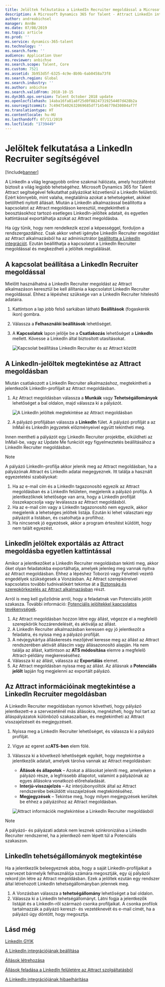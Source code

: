 ```yaml
---
title: Jelöltek felkutatása a LinkedIn Recruiter megoldással a Microsoft Dynamics 365 for Talent - Attract programban.
description: A Microsoft Dynamics 365 for Talent - Attract LinkedIn integrációját használhatja a jelöltek felkutatásához a LinkedIn Recruiter megoldáson keresztül.
author: andreabichsel
manager: AnnBe
ms.date: 07/08/2019
ms.topic: article
ms.prod: ''
ms.service: dynamics-365-talent
ms.technology: ''
ms.search.form: ''
audience: Application User
ms.reviewer: anbichse
ms.search.scope: Talent, Core
ms.custom: 7521
ms.assetid: 3b953d5f-6325-4c9e-8b9b-6ab0458a73f8
ms.search.region: Global
ms.search.industry: ''
ms.author: anbichse
ms.search.validFrom: 2018-10-15
ms.dyn365.ops.version: Talent October 2018 update
ms.openlocfilehash: 14aba16fa81a8f25d0f88247319254407d428b2a
ms.sourcegitcommit: 7c49475402632069685df714546770d30804af7f
ms.translationtype: HT
ms.contentlocale: hu-HU
ms.lasthandoff: 07/11/2019
ms.locfileid: "1739449"
---
```

# <a name="source-candidates-with-linkedin-recruiter"></a>Jelöltek felkutatása a LinkedIn Recruiter segítségével
[!include[banner](../includes/banner.md)]

A LinkedIn a világ legnagyobb online szakmai hálózata, amely hozzáférést biztosít a világ legjobb tehetségéhez. Microsoft Dynamics 365 for Talent Attract segítségével felkutathat pályázókat közvetlenül a LinkedIn felületről. Ezért könnyebb, mint valaha, megtalálnia azokat a tehetségeket, akikkel betöltheti nyitott állásait. Miután a LinkedIn alkalmazással beállította a kapcsolatot az Attract megoldáson keresztül, megtekintheti a beosztásokhoz tartozó esetleges LinkedIn-jelöltek adatait, és egyetlen kattintással exportálhatja azokat az Attract megoldásba.

Ha úgy tűnik, hogy nem rendelkezik ezzel a képességgel, forduljon a rendszergazdához. Csak akkor veheti igénybe LinkedIn Recruiter megoldást az Attract alkalmazásból ha az adminisztrátor [beállította a LinkedIn integrációt](./attract-admin-linkedin.md). Ezután beállíthatja a kapcsolatot a LinkedIn Recruiter megoldással és megkezdheti a jelöltek megtalálását.

## <a name="set-up-your-connection-with-linkedin-recruiter"></a>A kapcsolat beállítása a LinkedIn Recruiter megoldással

Mielőtt használhatná a LinkedIn Recruiter megoldást az Attract alkalmazáson keresztül be kell állítania a kapcsolatot LinkedIn Recruiter megoldással. Ehhez a lépéshez szüksége van a LinkedIn Recruiter hitelesítő adataira.

1. Kattintson a lap jobb felső sarkában látható **Beállítások** (fogaskerék ikon) gombra.
2. Válassza a **Felhasználói beállítások** lehetőséget.
3. A **Kapcsolatok** lapon jelölje be a **Csatlakozás** lehetőséget a **LinkedIn** mellett. Kövesse a LinkedIn által biztosított utasításokat.

    ![[Kapcsolat beállítása LinkedIn Recruiter és az Attract között](./media/attract-set-up-linkedin-recruiter-connection.png)](./media/attract-set-up-linkedin-recruiter-connection.png)

## <a name="view-linkedin-candidates-in-attract"></a>A LinkedIn-jelöltek megtekintése az Attract megoldásban

Miután csatlakozott a LinkedIn Recruiter alkalmazáshoz, megtekintheti a jelentkezők LinkedIn-profiljait az Attract megoldásban.

1. Az Attract megoldásban válassza a **Munkák** vagy **Tehetségállományok** lehetőséget a bal oldalon, majd válassza ki a pályázót.

    ![[A LinkedIn jelöltek megtekintése az Attract megoldásban](./media/attract-view-linkedin-candidates.png)](./media/attract-view-linkedin-candidates.png)

2. A pályázó profiljában válassza a **LinkedIn** fület. A pályázó profilját a az InMail és LinkedIn jegyzetek előzményeivel együtt tekintheti meg.

Innen mentheti a pályázót egy LinkedIn Recruiter projektbe, elküldheti az InMail-be, vagy az Update Me funkciót egy figyelmeztetés beállításához a LinkedIn Recruiter megoldásban.

> [!NOTE]
> A pályázó LinkedIn-profilja akkor jelenik meg az Attract megoldásban, ha a pályázónak Attract és LinkedIn adatai megegyeznek. Itt találja a használt egyezetetési szabályokat:
> 
> 1. Ha az e-mail cím és a LinkedIn tagazonosító egyezik az Attract megoldásban és a LinkedIn felületen, megjelenik a pályázó profilja. A jelentkezőknek lehetősége van arra, hogy a LinkedIn profilját összekapcsolja vagy leválassza az Attract megoldásból.
> 2. Ha az e-mail cím vagy a LinkedIn tagazonosító nem egyezik, akkor megjelenik a lehetséges jelöltek listája. Ezután ki lehet választani egy pályázót a listában, és csatolhatja a profilhoz.
> 3. Ha nincsenek jó egyezések, akkor a program értesítést küldött, hogy nem talált egyezést.

## <a name="export-linkedin-candidates-to-attract-with-one-click"></a>LinkedIn jelöltek exportálás az Attract megoldásba egyetlen kattintással

Amikor a jelentkezőket a LinkedIn Recruiter megoldásban tekinti meg, akkor őket olyan feladatokba exportálhatja, amelyek jelenleg meg vannak nyitva az Attract megoldásban. Ehhez a lépéshez Toborzó vagy Felvételi vezető engedélyek szükségesek a Vonzásban. Az Attract szerepköreivel kapcsolatos további tudnivalókért tekintse át a [Biztonság és szerepkörkezelés az Attract alkalmazásban](https://docs.microsoft.com/dynamics365/unified-operations/talent/security-attract) részt.

Arról is meg kell győződnie arról, hogy a feladatnak van Potenciális jelölt szakasza. További információ: [Potenciális jelöltekkel kapcsolatos tevékenységek](./activities-attract.md#prospect-activity).

1. Az Attract megoldásban hozzon létre egy állást, végezze el a megfelelő szerepkörök hozzárendelését, és aktiválja az állást.
2. A LinkedIn Recruiter alkalmazásban keressen egy jó jelentkezőt a feladatra, és nyissa meg a pályázó profilját.
3. A névjegykártya álláskeresés mezőjével keresse meg az állást az Attract rendszerében aktivált álláscím vagy állásazonosító alapján. Ha nem találja az állást, kattintson az **ATS módosítása** elemre a megfelelő Attract-példány megkereséséhez.
4. Válassza ki az állást, válassza az **Exportálás** elemet.
5. Az Attract megoldásban nyissa meg az állást. Az állásnak a **Potenciális jelölt** lapján fog megjelenni az exportált pályázó.

## <a name="view-attract-information-in-linkedin-recruiter"></a>Az Attract információinak megtekintése a LinkedIn Recruiter megoldásban

A LinkedIn Recruiter megoldásban nyomon követheti, hogy pályázó jelentkezett-e a szervezeténél más állásokra, megnézheti, hogy hol tart az álláspályázatok különböző szakaszaiban, és megtekintheti az Attract visszajelzéseit és megjegyzéseit.

1. Nyissa meg a LinkedIn Recruiter lehetőséget, és válassza ki a pályázó profilját.
2. Vigye az egeret az**ATS-ben** elem fölé.
3. Válassza ki a következő lehetőségek egyikét, hogy megtekintse a jelentkezők adatait, amelyek tárolva vannak az Attract megoldásban:

    - **Állások és állapotok** – Azokat a állásokat jeleníti meg, amelyeken a pályázó része, a legfrissebb állapotot, valamint a pályázónak az egyes állásokra vonatkozó előrehaladását.
    - **Interjú-visszajelzés** – Az interjúbonyolítók által az Attract rendszerébe beküldött visszajelzések megtekintéséhez.
    - **Megjegyzések** – Tekintse meg, hogy milyen megjegyzések kerültek be ehhez a pályázóhoz az Attract megoldásban.

    ![[Attract információk megtekintése a LinkedIn Recruiter megoldásból](./media/attract-view-information-from-linkedin-recruiter.png)](./media/attract-view-information-from-linkedin-recruiter.png)

> [!NOTE]
> A pályázó- és pályázati adatok nem lesznek szinkronizálva a LinkedIn Recruiter rendszerrel, ha a jelentkező nem lépett túl a Potenciális szakaszon.

## <a name="view-linkedin-talent-pools"></a>LinkedIn tehetségállományok megtekintése

Ha a jelentkezők beleegyeznek abba, hogy a saját LinkedIn-profiljaikat a szervezet bármelyik felhasználója számára megosztják, egy új pályázói rekord jön létre az Attract megoldásban. Ezek a jelöltek ezután egy rendszer által létrehozott LinkedIn tehetségállományban jelennek meg.

1. A Vonzásban válassza a **tehetségállomány** lehetőséget a bal oldalon.
2. Válassza ki a LinkedIn tehetségállományt. Látni fogja a jelentkezők listáját és a LinkedIn-ről származó csonka profiljaikat. A csonka profilok tartalmazzák a pályázó kereszt- és vezetéknevét és e-mail címét, ha a pályázó úgy döntött, hogy megosztja.

## <a name="see-also"></a>Lásd még

[LinkedIn GYIK](./attract-linkedin-faq.md)

[A LinkedIn integrációjának beállítása](./attract-admin-linkedin.md)

[Állások létrehozása](./creating-jobs-attract.md)

[Állások feladása a LinkedIn felületére az Attract szolgáltatásból](./attract-post-jobs-to-linkedin.md)

[A LinkedIn integrációjának hibaelhárítása](./attract-troubleshoot-linkedin.md)
